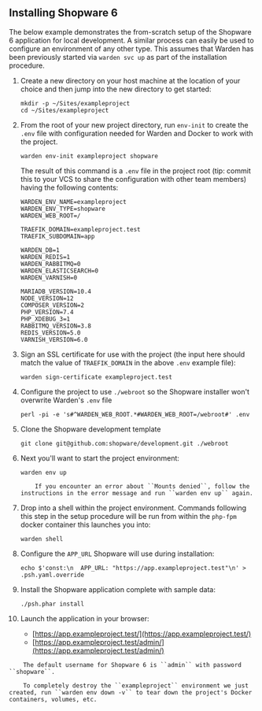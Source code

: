 ## Installing Shopware 6

The below example demonstrates the from-scratch setup of the Shopware 6 application for local development. A similar process can easily be used to configure an environment of any other type. This assumes that Warden has been previously started via `warden svc up` as part of the installation procedure.

1.  Create a new directory on your host machine at the location of your choice and then jump into the new directory to get started:

        mkdir -p ~/Sites/exampleproject
        cd ~/Sites/exampleproject

2.  From the root of your new project directory, run `env-init` to create the `.env` file with configuration needed for Warden and Docker to work with the project.

        warden env-init exampleproject shopware

    The result of this command is a `.env` file in the project root (tip: commit this to your VCS to share the configuration with other team members) having the following contents:

        WARDEN_ENV_NAME=exampleproject
        WARDEN_ENV_TYPE=shopware
        WARDEN_WEB_ROOT=/

        TRAEFIK_DOMAIN=exampleproject.test
        TRAEFIK_SUBDOMAIN=app

        WARDEN_DB=1
        WARDEN_REDIS=1
        WARDEN_RABBITMQ=0
        WARDEN_ELASTICSEARCH=0
        WARDEN_VARNISH=0

        MARIADB_VERSION=10.4
        NODE_VERSION=12
        COMPOSER_VERSION=2
        PHP_VERSION=7.4
        PHP_XDEBUG_3=1
        RABBITMQ_VERSION=3.8
        REDIS_VERSION=5.0
        VARNISH_VERSION=6.0

3.  Sign an SSL certificate for use with the project (the input here should match the value of `TRAEFIK_DOMAIN` in the above `.env` example file):

        warden sign-certificate exampleproject.test

4.  Configure the project to use `./webroot` so the Shopware installer won't overwrite Warden's `.env` file

        perl -pi -e 's#^WARDEN_WEB_ROOT.*#WARDEN_WEB_ROOT=/webroot#' .env

5.  Clone the Shopware development template

        git clone git@github.com:shopware/development.git ./webroot

6.  Next you'll want to start the project environment:

        warden env up

    ```warning::
        If you encounter an error about ``Mounts denied``, follow the instructions in the error message and run ``warden env up`` again.
    ```

7.  Drop into a shell within the project environment. Commands following this step in the setup procedure will be run from within the `php-fpm` docker container this launches you into:

        warden shell

8.  Configure the `APP_URL` Shopware will use during installation:

        echo $'const:\n  APP_URL: "https://app.exampleproject.test"\n' > .psh.yaml.override

9.  Install the Shopware application complete with sample data:

        ./psh.phar install

10. Launch the application in your browser:

    - [https://app.exampleproject.test/](https://app.exampleproject.test/)
    - [https://app.exampleproject.test/admin/](https://app.exampleproject.test/admin/)

```note::
    The default username for Shopware 6 is ``admin`` with password ``shopware``.
```

```note::
    To completely destroy the ``exampleproject`` environment we just created, run ``warden env down -v`` to tear down the project's Docker containers, volumes, etc.
```
